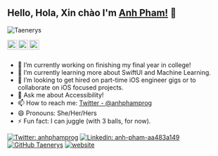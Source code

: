 ## Hello, Hola, Xin chào I'm [Anh Pham!](http://apham.me/) 👋

<p align="left"> <img src="https://komarev.com/ghpvc/?username=Taenerys&label=Views&color=blue&style=plastic" alt="Taenerys" /> </p>

<a href="https://twitter.com/anhphamprog">
  <img align="left" alt="Pawan's Twitter" width="22px" src="https://cdn.jsdelivr.net/npm/simple-icons@v3/icons/twitter.svg" />
</a>
<a href="https://www.linkedin.com/in/anh-pham-aa483a149/">
  <img align="left" alt="Pawan's Linkdein" width="22px" src="https://cdn.jsdelivr.net/npm/simple-icons@v3/icons/linkedin.svg" />
</a>
<a href="https://github.com/Taenerys">
  <img align="left" alt="Anh Pham's Github" width="22px" src="https://cdn.jsdelivr.net/npm/simple-icons@v3/icons/github.svg" />
</a>

<br/>
<br/>



- 🔭 I’m currently working on finishing my final year in college!
- 🌱 I’m currently learning more about SwiftUI and Machine Learning.
- 👯 I’m looking to get hired on part-time iOS engineer gigs or to collaborate on iOS focused projects.
- 💬 Ask me about Accessibility!
- 📫 How to reach me: [Twitter - @anhphamprog](https://twitter.com/anhphamprog)
- 😄 Pronouns: She/Her/Hers
- ⚡ Fun fact: I can juggle (with 3 balls, for now).

[![Twitter: anhphamprog](https://img.shields.io/twitter/follow/anhphamprog?style=social)](https://twitter.com/anhphamprog)
[![Linkedin: anh-pham-aa483a149](https://img.shields.io/badge/-anh-pham-aa483a149-blue?style=flat-square&logo=Linkedin&logoColor=white&link=https://www.linkedin.com/in/anh-pham-aa483a149/)](https://www.linkedin.com/in/anh-pham-aa483a149/)
[![GitHub Taenerys](https://img.shields.io/github/followers/Taenerys?label=follow&style=social)](https://github.com/Taenerys)
[![website](https://img.shields.io/badge/PortfolioWebsite-apham.me-2648ff?style=flat-square&logo=google-chrome)](http://apham.me/)



